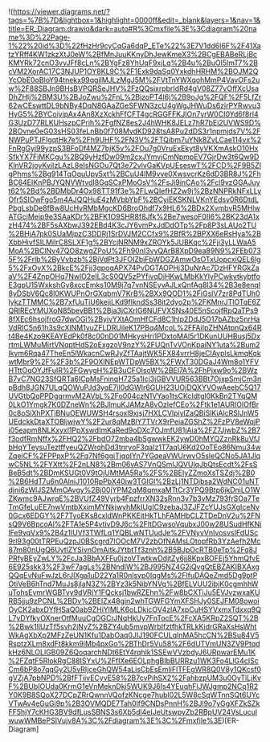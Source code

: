 !(https://viewer.diagrams.net/?tags=%7B%7D&lightbox=1&highlight=0000ff&edit=_blank&layers=1&nav=1&title=ER_Diagram.drawio&dark=auto#R%3Cmxfile%3E%3Cdiagram%20name%3D%22Page-1%22%20id%3D%22fHzHr9cyCqGa6dqP_ETe%22%3E7V1dd6I6F%2F41XatzYRff4KW1zkzXtJ0eW%2BfMnJuuKKnyDhJewKmeX3%2BCgEBABeRLjBcKMYRk72cnO3vvJFf8cLn%2BYgFz8YhUqF9xjLq%2B4u%2BuOI5lmT7%2BcVM2XorAC17C3NJUP1OY8KL9C%2F1Exk9daSq0YxkdhHRHM%2BOJM2QYcObE0oBloY94tnekx99qgjlMJLzMgJ5M%2FVtTnYWXqohMmP4VavOFs2uw%2F88SBJn9BHsBVPQRSeJHV%2FzQQsjxrpbrIdRd4gV08Z77vOffXcUsaDhZHlj%2BM3U%2BJoZwu%2FnL%2BjzoPT4I6j%2B9oJg%2FQF%2F5LfZr62wCEswttDL9bNBy4DqN8GAaZGeSFWN3zcU4gWgJHWuDs6zjrPYRwvu3HyG5%2BYCoiyipAx4An8XzXckhFfCFT4gcRGGFFKJIOn7vrW0CI0Yd6f8rl4G3UzD77RLKUHszpCPrih%2FgfNZ8es2J4hWHK8JELz7hR7bEi2UVWS9D%2BOvne0eG03sHS03feLnBb0f708MvdKD928tsA8Pu2dDS3r1npmjds7V%2FNWPuPTJFlgqtHk7e%2Fh9UHF%2FN3V%2FTQibm7uYNk8ZvLCae114vx%2FnRgGyj99yzpS3BFoDf4MZ7bjK5v%2FOu7g0VruExEkyt8yVKXmAskO10HxSfkYX7FiMKCgu%2BQ9yHzfDw09m2cxJYmvjCmNpmpEV7GjrDw3t6Qw9DKlnVR2joyKviIzLAzL8eIsNGOu7Qt3e72vlvGaKVpUEseswT%2FCD%2F9B5ZIgPhms%2Bg914TqOquUpy5xt%2BCuU4lM9vve0XwsvcrKz6dD3BR8J%2FhBC64EIKnPBJYQNVWtvdI8GqSCxPMoOsV%2FsJi9inCAo%2Fcl9vzGGAJuyt62%2Bd%2BDMbDr4Ox98TT91f3e%2FLwQIefHZ2w9j%2BzNNPRkNFxLLyOfr5SIOwFgo5m4AJQQHuE4zMVbbYbF%2BCyiEKSKNLVKnYEdsv0R6DtdLPbgLsbDe8fBw8UcHvRMbMgcKD6BroOhdf7x9HL6%2BDx2XvmbvR5MHlwATGcjMejp9e3SAaKDr%2BFK1O9SHR8f8Jfk%2Be7wesoF0II6%2BK23dA1xzH474%2BF5sAXbwJ392EBd4K3cJY6vmPxJdDdOTp%2Fp8P3sLAUo2TU%2BHjA7pk0SUaMjpzC3DDRj1SrDVJM2CCfx9%2BfR%2BPXX6eRsHya%2BXbbHivfSILMiIrC8SLXF1g%2BYcjNRNM9xZROYk5JUBKqc%2Fji3yLLWaA5MoA%2BClNv47QO8zwgZPoU%2Fh90nI3vyQArB8XpD9ea89N9%2FEb0735F%2Frlb%2ByVvbzb%2BjVdPt3JFOIZbiFbWDGZAmwOsOTxUopcxiQEL6lg5%2FxOvX%2BkcE%2Fjj3gpoqAPX74PvDGTAOPHj3DuNrAc7DzHFYRGkZaaV%2F4ZnpOHq7NwlO2eIL3cS0QV5zPYfivqDiHKwLMbKkYlyPCwkytkybtfoE3gpU15WxkshGy8xccEmks10M9j7q7vnNSEyvAJLxQnfAg8l34%2B3e8enqI8yDSbV6Qc8l0KWUPnOrGXqbmV7KrB%2BXx9QOD1%2FiGslV7zr8PdTUh0lykzTTMMC%2B7xfUuTiU6kejiLKd9fIkndSs38it2dyo2p%2FKMnrJTlOTqE6ZQRlREcYMUXoN85bevBB1%2Bja3jCXrlG6NUFVXSNs40E5nScojfRpQaTPs98fXEc6hsojfroG7dwOGi%2ByivYXtAOmHfCFd8C1hlp2DdJ5O17bAZbz5nrHaVdRIC5n61h3s9cXlNM1yuZFLDRUileK17PBq4McoL%2FFAiIpZHNAtpnQx64Rt4Be4Kzo9KEAYEdPk0f8c00nD01MHkysHri1PDxtoMAl5r1DKunUUHBusj5DxrtmLWMuMirtVNqptHdS2oExgzoV9nzY%2FUQnTvVOnKpaiNY1uta%2Bum2lkym6Rqa47TheEn5lWkacnCwRJyZfTAajtWK5FX84vrrH8jeClAyplsLkmqKqkwtMbr9%2F%2F3b%2F9OXlNEpWTDpW5BX%2FWxT30DGaJ4Wm8o1YFVHTttOqOYJfFuIR%2FGwygH%2B3uCFOlsoW%2BEl7A%2FhPjxw9o%2BWzB7vC7NG23SfQRTa6ICpMsFninqH725a1Icj3jGBVVUR563BBt7OjxpSmjCm3npBdh8JGN7ULqQOWuPJd3yqE7il0dGWIr6GUH23UOjDQXYVOwAeebC5Q17UVGtbQqPPDgqrmvM2AVbL%2Fo004czN1VYao1tsCKcIdtgl0KkBn2TYqQM0LkO1Ymgk7K0DZneWn%2BJlmuKJAMzA8vOzlefCEo%2Ftk1e1AURIOlOfBr0c8oSiXhPXTjBNuOEWUWSH4rsoxl9xjsj7HXLCVlpiylZaQBiSlKiAlcRSIJnW5UEdckkDtaXTOBljwjwY%2F2ur8qMzBlY7TVrX9rPeiaZGShZ%2FzPV8eWqjPi05eapm8NLKxyxl1PpXswdImKaRed9oDXc7OJmfU81jAia%2FZ7JjwbZ%2B7f3odfRmNffx%2FHQ2%2FbdO72mba4bSgwwkEK2ywD0hMYQZznRk8uVfJbHqYTeysuTeztffyeuQZWrqhDd3tnryoF3qaIz1T7aqU6Kd2OoTEo86Nmu34wZqeiCF%2FPPpxP%2Fq7Nf6ggiTjqqIYn7YGqeaVWUrwyO5sleQCNo5JA1JlqwC5NL%2FYXtt%2F2nLN8%2Bm06vAS7VnQSmlJQVUlqJbQtsEcdt%2FsSBeB5dt%2BDmKSUGt0V9tOjUMtMA5Ra%2FS%2BEIyZZmoXsTSZdj%2B0%2B6HdT7u6n0AlniJ1010RpPbX40iw3TGIGl%2BzLj1NTDjbsa2WdNC01uNTdjni6zWlJS2MmOAvgy%2Bj00jYPM2qM8qmxaMTtCr3YPQ9Btp6jkDniLO1WZKwmc9AJwrqE%2BVUfZ49Vyrb4FpzfrrXN32sRnn3v7b3vMz793frSOa7TeTmGfeLuEE7nwVmtbXximMYNkjwyhMkIUgIC9zebaJ3ZJFZcYUJsGXgIceNv0Gcx6EDGY%2F7TyoEKs8cxldWnPKKEitHkTLhFAMHbCLZTDeDnV2u%2FNsQ9V6BpcoAl%2FTA1e5P4vtivD9J6c%2FltDGwsoVqubxJ00w28USudHfKNilFe9vqVx9%2B4z1lUVf3TWfLq1YQBLwNTUudJe%2FVNyvVnIvosvsIFdUSc9rl93g00tTRPEuQzpJ0BScgrd7IOOcM7V2zbOfNAMsLOtopfRb3YzAefh2Mc87m80nUgQ6UytlZYSivnOmAitkJYtbtTf3znh%2B5BJpOcRTB0eTp%2Fq8JPRfyBEyZwLY%2FcJa3BbAXFFu0jzoVTwtkwDdjtZy6jj8KpxBOFEj5YhmQfvE6E925skk3%2F3wF7agLs%2BNndlW%2BJ995NZ4G2jQvgQtEBZAKIBXAxgQQqEvNuFwJzL6rJlXga1uD22Ya1R0nlsvp0IqgMs%2FlfuDAQeZmd5Dg9ptPOtiVeB6hTnd7MuJs8jIaN3Z%2BYz3k5NibYNVq%2BfELVUU2ibjK0cgmhhWuTohsEvmrWGBTvy9dVRjY1FQcksj1bwRZEhn%2Fw8bCXTiJu5EVJvzwxaKURB5jju9zPCNL%2BDv%2BElZx48gin2whTGWFGYmXFSHJy0SEJFM08owoiOyCK2abxDYfHSaQ0ab9ZHiYlMLK6oLDkicOV4zlA7xpCuHSYVxmxTdxxq9QL7yDYfkyOXnerOtfMuuCgOGCrJNqHkUy7FnTocE%2FcXA5KRpZ2SQT%2B%2Bwk1llUzTf5svh2jNyZ%2BZY4ub5mvpWrbIfztfhkTRLkKidrGRaXsHsWhtWkAgXbXp2MFzZeUN1Kfu1DabOaq0JIJ190FCULqlnMA5hcCN%2BSu84V5RsptzXLm8xdFt8kkm9iMb4pxGo%2BThDr5Vu58%2F6dUTVmUN3ZV9PtqdkHz6NLOLlGB09Z6QoqarchNDt6EtY4rqhlk1SSEwVVzbdyJ6URpwarEMu1K%2FZqtF5RlokRgC88ISYxU%2FfIXe6EOLphgBIbBURRzu1WK3Fo4LlG4cIScCm6bP8o7qqGy2U5vRIjceGhQW54aLisCbEsEmIiFlTFEgWR8Q0V8y1QKcsf0gVZjA7pbNPD%2BfFTiivECyvE58%2B7cvPihSX2%2FahbzpUM3u0OyTlLjKvF%2BUbIOUda0KrmG1eVnMeknDki5WUK9J6Is4YEuqhFlJWJgmp2NCq1R2Y0K9B8SQoX27DCpZRrQwnnVQofzKNcge7hubl02L5W8cSqWTnnSQt6UYcVTwAv4eGuGi9p%2B3OVMQDE7Tah0lf9CNDsPnnH%2BJl9o7yGgXFZkSZkFF5hjY7cKHG3BV9dfLusSBNS3s6Xb5dl4eIJeUtswpyZb2RBpUV24VsLuculwuwWMBePSIVujv8A%3C%2Fdiagram%3E%3C%2Fmxfile%3E)[ER-Diagram]
